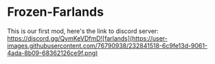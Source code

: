 # Frozen-Farlands

This is our first mod, here's the link to discord server:
https://discord.gg/QymKeVDfmD![farlands](https://user-images.githubusercontent.com/76790938/232841518-6c9fe13d-9061-4ada-8b09-68362126ce9f.png)
